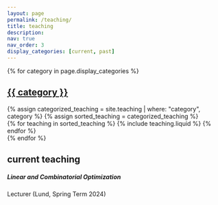 ```yaml
---
layout: page
permalink: /teaching/
title: teaching
description: 
nav: true
nav_order: 3
display_categories: [current, past]
---
```


<div class="projects">
  {% for category in page.display_categories %}
  <a id="{{ category }}" href=".#{{ category }}">
    <h2 class="category">{{ category }}</h2>
  </a>
  {% assign categorized_teaching = site.teaching | where: "category", category %}
  {% assign sorted_teaching = categorized_teaching %}
  <!-- Generate cards for each project -->
  <div class="row row-cols-1 row-cols-md-3">
    {% for teaching in sorted_teaching %}
      {% include teaching.liquid %}
    {% endfor %}
  </div>
  {% endfor %}
</div>

<a id="current teaching" href=".#current teaching"></a>

<h2 class="category">current teaching</h2>
<div class="container">
    <div class="row row-cols-1 row-cols-md-2">
        <div class="card-item col">
                           <div class="card-body">
                            <h5 class="card-title">Linear and Combinatorial Optimization</h5>
                            <p class="card-text">Lecturer (Lund, Spring Term 2024) </p>
                            <div class="row ml-1 mr-1 p-0">
                        </div>
                    </div>
                </div>              
